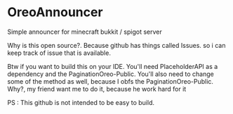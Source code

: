 # OreoAnnouncer
Simple announcer for minecraft bukkit / spigot server

Why is this open source?. Because github has things called Issues. so i can keep track of issue that is available.

Btw if you want to build this on your IDE. You'll need PlaceholderAPI as a dependency and the PaginationOreo-Public. You'll also need to change some of the method as well, because I obfs the PaginationOreo-Public. Why?, my friend want me to do it, because he work hard for it

PS : This github is not intended to be easy to build.
